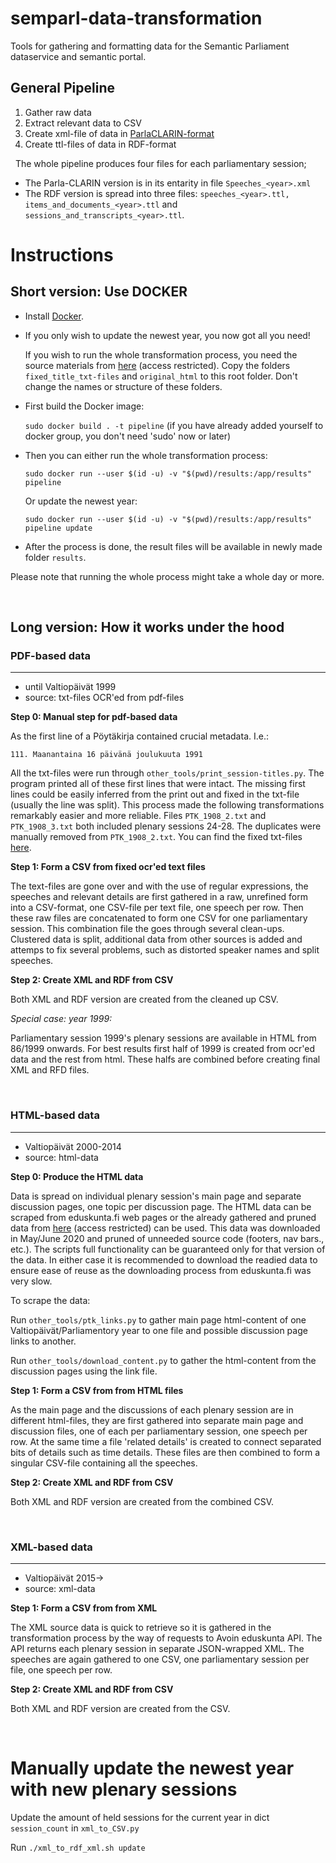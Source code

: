 # semparl-data-transformation
Tools for gathering and formatting data for the Semantic Parliament dataservice and semantic portal.

## General Pipeline
1. Gather raw data
2. Extract relevant data to CSV
3. Create xml-file of data in [ParlaCLARIN-format](https://clarin-eric.github.io/parla-clarin/)
4. Create ttl-files of data in RDF-format

&nbsp;
The whole pipeline produces four files for each parliamentary session;
- The Parla-CLARIN version is in its entarity in file ```Speeches_<year>.xml``` 
- The RDF version is spread into three files: ```speeches_<year>.ttl, items_and_documents_<year>.ttl```  and ``` sessions_and_transcripts_<year>.ttl```. 
 # Instructions

 ## Short version: Use DOCKER
- Install [Docker](https://docs.docker.com/engine/install/).

- If you only wish to update the newest year, you now got all you need!

    If you wish to run the whole transformation process, you need the source materials from [here](https://version.aalto.fi/gitlab/seco/semparl-speeches-source-backups) (access restricted).
    Copy the folders ```fixed_title_txt-files``` and ```original_html``` to this root folder. Don't
    change the names or structure of these folders.


- First build the Docker image:

    ```sudo docker build . -t pipeline``` (if you have already added yourself to docker group, you don't need 'sudo' now or later)

- Then you can either run the whole transformation process:

    ```sudo docker run --user $(id -u) -v "$(pwd)/results:/app/results" pipeline``` 

    Or update the newest year:

    ```sudo docker run --user $(id -u) -v "$(pwd)/results:/app/results" pipeline update``` 

- After the process is done, the result files will be available in newly made folder ```results```.

Please note that running the whole process might take a whole day or more.
 
 &nbsp;
 ## Long version: How it works under the hood



 ### PDF-based data 
 ___
 - until Valtiopäivät 1999
 - source: txt-files OCR'ed from pdf-files


**Step 0: Manual step for pdf-based data**

As the first line of a Pöytäkirja contained crucial metadata. I.e.:

```111. Maanantaina 16 päivänä joulukuuta 1991```

 All the txt-files were run through ```other_tools/print_session-titles.py```. The program printed all of these first lines that were intact. The missing first lines could be easily inferred from the print out and fixed in the txt-file (usually the line was split). This process made the following transformations remarkably easier and more reliable. Files ```PTK_1908_2.txt``` and ```PTK_1908_3.txt``` both included plenary sessions 24-28. The duplicates were manually removed from ```PTK_1908_2.txt```.
You can find the fixed txt-files [here](https://version.aalto.fi/gitlab/seco/semparl-speeches-source-backups).
&nbsp;

**Step 1: Form a CSV from fixed ocr'ed text files**

The text-files are gone over and with the use of regular expressions, the speeches and relevant details are first gathered in a raw, unrefined form into a CSV-format, one CSV-file per text file, one speech per row. Then these raw files are concatenated to form one CSV for one parliamentary session. This combination file
the goes through several clean-ups. Clustered data is split, additional data from other sources is added
and attemps to fix several problems, such as distorted speaker names and split speeches.

**Step 2: Create XML and RDF from CSV**

Both XML and RDF version are created from the cleaned up CSV.

*Special case: year 1999:*

Parliamentary session 1999's plenary sessions are available in HTML from 86/1999 onwards. For best results first half of 1999 is created from ocr'ed data and  the rest from html. These halfs are combined before creating final XML and RFD files.


&nbsp;
### HTML-based data
____ 
- Valtiopäivät 2000-2014
- source: html-data

**Step 0: Produce the HTML data**

Data is spread on individual plenary session's main page and separate discussion pages, one topic per discussion page.
The HTML data can be scraped from eduskunta.fi web pages or the already gathered and pruned data from [here](https://version.aalto.fi/gitlab/seco/semparl-speeches-source-backups) (access restricted) can be used. This data was downloaded in May/June 2020 and pruned of unneeded source code (footers, nav bars., etc.). The scripts full functionality can be guaranteed only for that version of the data. In either case it is recommended to download the readied data to ensure ease of reuse as the downloading process from eduskunta.fi was very slow.

To scrape the data:

Run ```other_tools/ptk_links.py``` to gather main page html-content of one Valtiopäivät/Parliamentory year to one file and possible discussion page links to another. 

Run ```other_tools/download_content.py``` to gather the html-content from the discussion pages using the link file.

**Step 1: Form a CSV from from HTML files**

As the  main page and the discussions of each plenary session are in different html-files, they are first gathered into separate main page and discussion files, one of each per parliamentary session, one speech per row. At the same time a file 'related details' is created to connect separated bits of details
such as time details. These files are then combined to form a singular CSV-file containing all the speeches.

**Step 2: Create XML and RDF from CSV**

Both XML and RDF version are created from the combined CSV.


 &nbsp;

### XML-based data
___
- Valtiopäivät 2015->
- source: xml-data

**Step 1: Form a CSV from from XML**

The XML source data is quick to retrieve so it is gathered in the transformation process by the way of requests to Avoin eduskunta API. The API returns each plenary session in separate JSON-wrapped XML. The speeches are again gathered to one CSV, one parliamentary session per file, one speech per row.

**Step 2: Create XML and RDF from CSV**

Both XML and RDF version are created from the CSV.

&nbsp;
 # Manually update the newest year with new plenary sessions

 Update the amount of held sessions for the current year in dict ```session_count``` in ```xml_to_CSV.py```

 Run ```./xml_to_rdf_xml.sh update```


